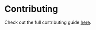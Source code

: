 # Contributing

Check out the full contributing guide [here](https://altom.com/alttester/docs/sdk/contributing.html).
